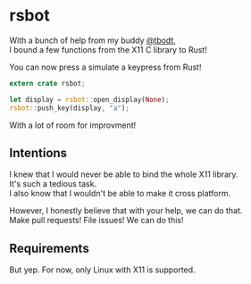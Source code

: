# rsbot

With a bunch of help from my buddy [@tbodt](https://github.com/tbodt),  
I bound a few functions from the X11 C library to Rust!

You can now press a simulate a keypress from Rust!  
```Rust
extern crate rsbot;

let display = rsbot::open_display(None);
rsbot::push_key(display, "a");
```

With a lot of room for improvment!  

## Intentions

I knew that I would never be able to bind the whole X11 library.  
It's such a tedious task.  
I also know that I wouldn't be able to make it cross platform.

However, I honestly believe that with your help, we can do that.  
Make pull requests! File issues! We can do this!

## Requirements

But yep. For now, only Linux with X11 is supported.
